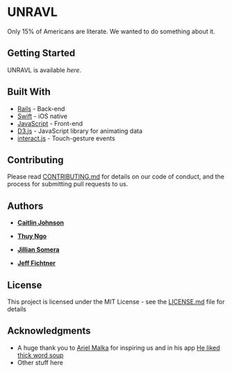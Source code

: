 # UNRAVL

Only 15% of Americans are literate.  We wanted to do something about it.

## Getting Started

UNRAVL is available _here_.

<!-- ### Installing

A step by step series of examples that tell you have to get a development env running

Say what the step will be

```
Give the example
```

And repeat

```
until finished
```

End with an example of getting some data out of the system or using it for a little demo

## Running the tests

Explain how to run the automated tests for this system

### Break down into end to end tests

Explain what these tests test and why

```
Give an example
```

### And coding style tests

Explain what these tests test and why

```
Give an example
``` -->

<!-- ## Deployment

Add additional notes about how to deploy this on a live system -->

## Built With

* [Rails](http://rubyonrails.org/) - Back-end
* [Swift](https://swift.org/) - iOS native
* [JavaScript](https://www.javascript.com/) - Front-end
* [D3.js](https://d3js.org) - JavaScript library for animating data
* [interact.js](http://interactjs.io/) - Touch-gesture events


## Contributing

Please read [CONTRIBUTING.md](https://gist.github.com/PurpleBooth/b24679402957c63ec426) for details on our code of conduct, and the process for submitting pull requests to us.

## Authors

* **[Caitlin Johnson](https://github.com/caitlinlikesrobots)**

* **[Thuy Ngo](https://github.com/ThuyNT13)**

* **[Jillian Somera](https://github.com/jaerodyne)**

* **[Jeff Fichtner](https://github.com/jeff-fichtner/)**


<!-- See also the list of [contributors](https://github.com/caitlinlikesrobots/unravl/graphs/contributors) who participated in this project. -->

## License

This project is licensed under the MIT License - see the [LICENSE.md](LICENSE.md) file for details

## Acknowledgments

* A huge thank you to [Ariel Malka](https://github.com/arielm) for inspiring us and in his app [He liked thick word soup](http://chronotext.org/Ulysses/index.htm)
* Other stuff here
